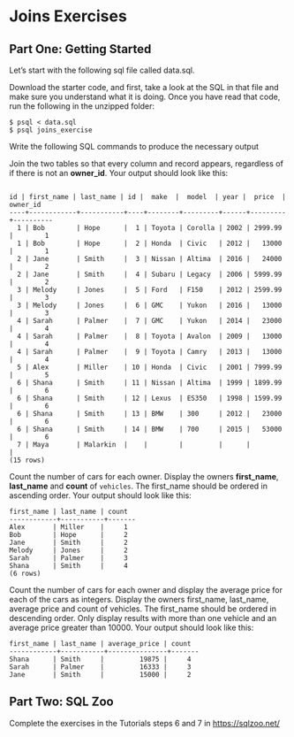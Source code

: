 # Joins Exercises

## Part One: Getting Started
Let’s start with the following sql file called data.sql.

Download the starter code, and first, take a look at the SQL in that file and make sure you understand what it is doing. Once you have read that code, run the following in the unzipped folder:

```
$ psql < data.sql
$ psql joins_exercise
```

Write the following SQL commands to produce the necessary output

Join the two tables so that every column and record appears, regardless of if there is not an **owner_id**. Your output should look like this:

```

id | first_name | last_name | id |  make  |  model  | year |  price  | owner_id
----+------------+-----------+----+--------+---------+------+---------+----------
  1 | Bob        | Hope      |  1 | Toyota | Corolla | 2002 | 2999.99 |        1
  1 | Bob        | Hope      |  2 | Honda  | Civic   | 2012 |   13000 |        1
  2 | Jane       | Smith     |  3 | Nissan | Altima  | 2016 |   24000 |        2
  2 | Jane       | Smith     |  4 | Subaru | Legacy  | 2006 | 5999.99 |        2
  3 | Melody     | Jones     |  5 | Ford   | F150    | 2012 | 2599.99 |        3
  3 | Melody     | Jones     |  6 | GMC    | Yukon   | 2016 |   13000 |        3
  4 | Sarah      | Palmer    |  7 | GMC    | Yukon   | 2014 |   23000 |        4
  4 | Sarah      | Palmer    |  8 | Toyota | Avalon  | 2009 |   13000 |        4
  4 | Sarah      | Palmer    |  9 | Toyota | Camry   | 2013 |   13000 |        4
  5 | Alex       | Miller    | 10 | Honda  | Civic   | 2001 | 7999.99 |        5
  6 | Shana      | Smith     | 11 | Nissan | Altima  | 1999 | 1899.99 |        6
  6 | Shana      | Smith     | 12 | Lexus  | ES350   | 1998 | 1599.99 |        6
  6 | Shana      | Smith     | 13 | BMW    | 300     | 2012 |   23000 |        6
  6 | Shana      | Smith     | 14 | BMW    | 700     | 2015 |   53000 |        6
  7 | Maya       | Malarkin  |    |        |         |      |         |
(15 rows)

````

Count the number of cars for each owner. Display the owners **first_name**, **last_name** and **count** of ``vehicles``. The first_name should be ordered in ascending order. Your output should look like this:

```
first_name | last_name | count
------------+-----------+-------
Alex       | Miller    |     1
Bob        | Hope      |     2
Jane       | Smith     |     2
Melody     | Jones     |     2
Sarah      | Palmer    |     3
Shana      | Smith     |     4
(6 rows)

```

Count the number of cars for each owner and display the average price for each of the cars as integers. Display the owners first_name, last_name, average price and count of vehicles. The first_name should be ordered in descending order. Only display results with more than one vehicle and an average price greater than 10000. Your output should look like this:

```
first_name | last_name | average_price | count
------------+-----------+---------------+-------
Shana      | Smith     |         19875 |     4
Sarah      | Palmer    |         16333 |     3
Jane       | Smith     |         15000 |     2
```

## Part Two: SQL Zoo
Complete the exercises in the Tutorials steps 6 and 7 in https://sqlzoo.net/